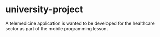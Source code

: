 # university-project

A telemedicine application is wanted to be developed for the healthcare sector as part of the mobile programming lesson.
